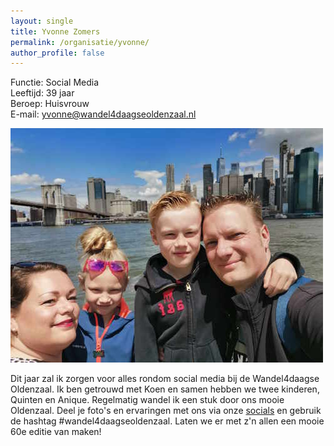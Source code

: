 ```yaml
---
layout: single
title: Yvonne Zomers
permalink: /organisatie/yvonne/
author_profile: false
---
```


Functie: Social Media  
Leeftijd: 39 jaar  
Beroep: Huisvrouw  
E-mail: [yvonne@wandel4daagseoldenzaal.nl](mailto:yvonne@wandel4daagseoldenzaal.nl)  

![Koen, Yvonne, Quinten en Anique](/assets/organisatie/koenenyvonne.jpeg)

Dit jaar zal ik zorgen voor alles rondom social media bij de Wandel4daagse Oldenzaal. Ik ben getrouwd met Koen en samen hebben we twee kinderen, Quinten en Anique. Regelmatig wandel ik een stuk door ons mooie Oldenzaal. Deel je foto's en ervaringen met ons via onze [socials](/socials) en gebruik de hashtag #wandel4daagseoldenzaal. Laten we er met z'n allen een mooie 60e editie van maken!
